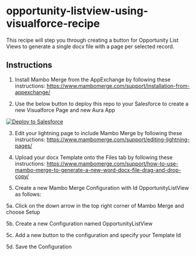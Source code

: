 # opportunity-listview-using-visualforce-recipe

This recipe will step you through creating a button for Opportunity List Views to generate a single docx file with a page per selected record.

## Instructions
1. Install Mambo Merge from the AppExchange by following these instructions: https://www.mambomerge.com/support/installation-from-appexchange/

2. Use the below button to deploy this repo to your Salesforce to create a new Visualforce Page and new Aura App
<a href="https://githubsfdeploy.herokuapp.com">
  <img alt="Deploy to Salesforce"
       src="https://raw.githubusercontent.com/afawcett/githubsfdeploy/master/deploy.png">
</a>

3. Edit your lightning page to include Mambo Merge by following these instructions: https://www.mambomerge.com/support/editing-lightning-pages/

4. Upload your docx Template onto the Files tab by following these instructions: https://www.mambomerge.com/support/how-to-use-mambo-merge-to-generate-a-new-word-docx-file-drag-and-drop-copy/

5. Create a new Mambo Merge Configuration with Id OpportunityListView as follows:

5a. Click on the down arrow in the top right corner of Mambo Merge and choose Setup

5b. Create a new Configuration named OpportunityListView

5c. Add a new button to the configuration and specify your Template Id

5d. Save the Configuration
